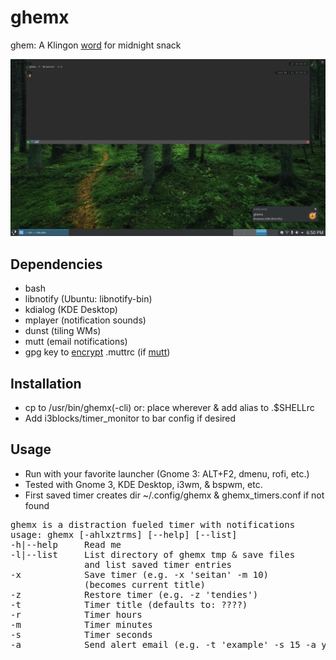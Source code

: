 # ghemx
ghem: A Klingon [word](http://klingonska.org/dict/?q=ghem)  for midnight snack

![Screenshot](screenshot.png)

## Dependencies
- bash
- libnotify (Ubuntu: libnotify-bin)
- kdialog (KDE Desktop)
- mplayer (notification sounds)
- dunst (tiling WMs)
- mutt (email notifications)
- gpg key to [encrypt](https://pthree.org/2012/01/07/encrypted-mutt-imap-smtp-passwords/) .muttrc (if [mutt](https://wiki.archlinux.org/index.php/Mutt))

## Installation
- cp to /usr/bin/ghemx(-cli) or: place wherever & add alias to .$SHELLrc
- Add i3blocks/timer_monitor to bar config if desired

## Usage
- Run with your favorite launcher (Gnome 3: ALT+F2, dmenu, rofi, etc.)
- Tested with Gnome 3, KDE Desktop, i3wm, & bspwm, etc.
- First saved timer creates dir ~/.config/ghemx & ghemx_timers.conf if not found

<pre>
ghemx is a distraction fueled timer with notifications
usage: ghemx [-ahlxztrms] [--help] [--list]
-h|--help     Read me
-l|--list     List directory of ghemx tmp & save files
              and list saved timer entries
-x            Save timer (e.g. -x 'seitan' -m 10)
              (becomes current title)
-z            Restore timer (e.g. -z 'tendies')
-t            Timer title (defaults to: ????)
-r            Timer hours
-m            Timer minutes
-s            Timer seconds
-a            Send alert email (e.g. -t 'example' -s 15 -a y)
</pre>
